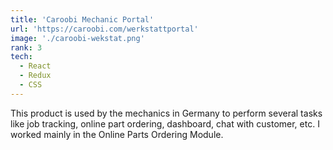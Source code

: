 ```yaml
---
title: 'Caroobi Mechanic Portal'
url: 'https://caroobi.com/werkstattportal'
image: './caroobi-wekstat.png'
rank: 3
tech:
  - React
  - Redux
  - CSS
---
```


This product is used by the mechanics in Germany to perform several tasks like job tracking, online part ordering, dashboard, chat with customer, etc. I worked mainly in the Online Parts Ordering Module.